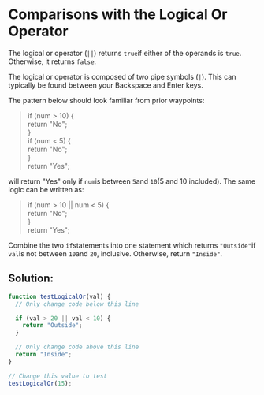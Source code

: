 # Comparisons with the Logical Or Operator

The logical or operator \(`||`\) returns `true`if either of the operands is `true`. Otherwise, it returns `false`.

The logical or operator is composed of two pipe symbols \(`|`\). This can typically be found between your Backspace and Enter keys.

The pattern below should look familiar from prior waypoints:

> if \(num &gt; 10\) {  
>   return "No";  
> }  
> if \(num &lt; 5\) {  
>   return "No";  
> }  
> return "Yes";

will return "Yes" only if `num`is between `5`and `10`\(5 and 10 included\). The same logic can be written as:

> if \(num &gt; 10 \|\| num &lt; 5\) {  
>   return "No";  
> }  
> return "Yes";

Combine the two `if`statements into one statement which returns `"Outside"`if `val`is not between `10`and `20`, inclusive. Otherwise, return `"Inside"`.

## Solution:

```javascript
function testLogicalOr(val) {
  // Only change code below this line

  if (val > 20 || val < 10) {
    return "Outside";
  }

  // Only change code above this line
  return "Inside";
}

// Change this value to test
testLogicalOr(15);
```

